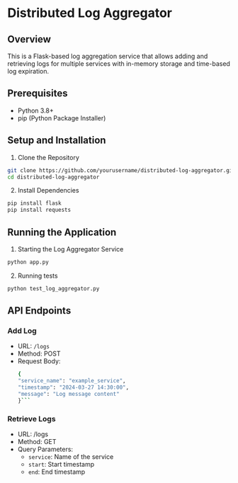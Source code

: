 # Distributed Log Aggregator

## Overview
This is a Flask-based log aggregation service that allows adding and retrieving logs for multiple services with in-memory storage and time-based log expiration.

## Prerequisites
- Python 3.8+
- pip (Python Package Installer)

## Setup and Installation
1. Clone the Repository
```bash
git clone https://github.com/yourusername/distributed-log-aggregator.git
cd distributed-log-aggregator
```
2. Install Dependencies
```bash
pip install flask
pip install requests
```
## Running the Application
1. Starting the Log Aggregator Service
```bash
python app.py
```
2. Running tests
```bash
python test_log_aggregator.py
```
## API Endpoints
### Add Log
- URL: ```/logs```
- Method: POST
- Request Body:
  ```bash
  {
  "service_name": "example_service",
  "timestamp": "2024-03-27 14:30:00",
  "message": "Log message content"
  }```
### Retrieve Logs
- URL: /logs
- Method: GET
- Query Parameters:
  - ```service```: Name of the service
  - ```start```: Start timestamp
  - ```end```: End timestamp

